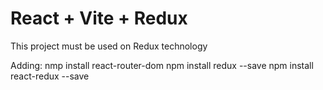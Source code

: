 # React + Vite + Redux

This project must be used on Redux technology

Adding:
nmp install react-router-dom
npm install redux --save
npm install react-redux --save
